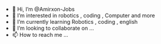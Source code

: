 - 👋 Hi, I’m @Amirxon-Jobs
- 👀 I’m interested in robotics , coding , Computer and more
- 🌱 I’m currently learning Robotics , coding , english
- 💞️ I’m looking to collaborate on ...
- 📫 How to reach me ...

<!---
Amirxon-Max/Amirxon-Max is a ✨ special ✨ repository because its `README.md` (this file) appears on your GitHub profile.
You can click the Preview link to take a look at your changes.
--->
